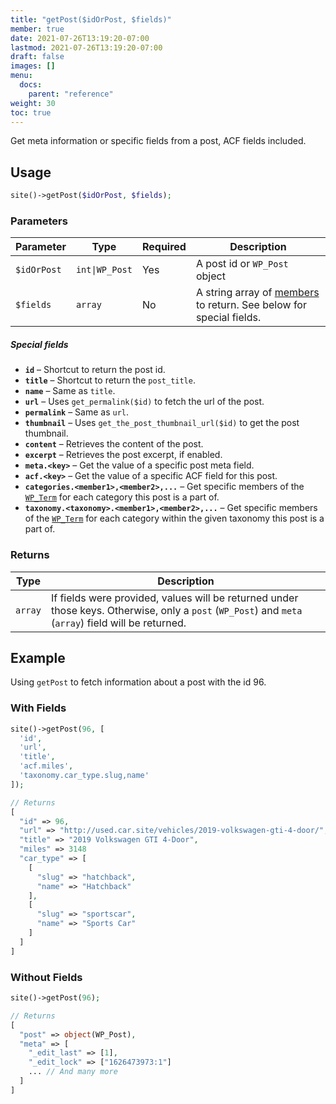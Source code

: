 ```yaml
---
title: "getPost($idOrPost, $fields)"
member: true
date: 2021-07-26T13:19:20-07:00
lastmod: 2021-07-26T13:19:20-07:00
draft: false
images: []
menu: 
  docs:
    parent: "reference"
weight: 30
toc: true
---
```


Get meta information or specific fields from a post, ACF fields included.

## Usage

```php
site()->getPost($idOrPost, $fields);
```

### Parameters

| Parameter   | Type           | Required | Description                                                                                                                     |
| ----------- | -------------- | -------- | ------------------------------------------------------------------------------------------------------------------------------- |
| `$idOrPost` | `int\|WP_Post` | Yes      | A post id or `WP_Post` object                                                                                                   |
| `$fields`   | `array`        | No       | A string array of [members](https://developer.wordpress.org/reference/classes/wp_post) to return. See below for special fields. |

##### Special fields
- __`id`__ – Shortcut to return the post id.
- __`title`__ – Shortcut to return the `post_title`.
- __`name`__ – Same as `title`.
- __`url`__ – Uses `get_permalink($id)` to fetch the url of the post.
- __`permalink`__ – Same as `url`.
- __`thumbnail`__ – Uses `get_the_post_thumbnail_url($id)` to get the post thumbnail. 
- __`content`__ – Retrieves the content of the post.
- __`excerpt`__ – Retrieves the post excerpt, if enabled.
- __`meta.<key>`__ – Get the value of a specific post meta field.
- __`acf.<key>`__ – Get the value of a specific ACF field for this post.
- __`categories.<member1>,<member2>,...`__ – Get specific members of the [`WP_Term`](https://developer.wordpress.org/reference/classes/wp_term) for each category this post is a part of.
- __`taxonomy.<taxonomy>.<member1>,<member2>,...`__ – Get specific members of the [`WP_Term`](https://developer.wordpress.org/reference/classes/wp_term) for each category within the given taxonomy this post is a part of.

### Returns

| Type    | Description                                                                                                                                          |
| ------- | ---------------------------------------------------------------------------------------------------------------------------------------------------- |
| `array` | If fields were provided, values will be returned under those keys. Otherwise, only a `post` (`WP_Post`) and `meta` (`array`) field will be returned. |

## Example

Using `getPost` to fetch information about a post with the id 96.

### With Fields

```php
site()->getPost(96, [
  'id',
  'url',
  'title',
  'acf.miles',
  'taxonomy.car_type.slug,name'
]);

// Returns
[
  "id" => 96,
  "url" => "http://used.car.site/vehicles/2019-volkswagen-gti-4-door/",
  "title" => "2019 Volkswagen GTI 4-Door",
  "miles" => 3148
  "car_type" => [
    [
      "slug" => "hatchback",
      "name" => "Hatchback"
    ],
    [
      "slug" => "sportscar",
      "name" => "Sports Car"
    ]
  ]
]
```

### Without Fields

```php
site()->getPost(96);

// Returns
[
  "post" => object(WP_Post),
  "meta" => [
    "_edit_last" => [1],
    "_edit_lock" => ["1626473973:1"]
    ... // And many more
  ]
]
```